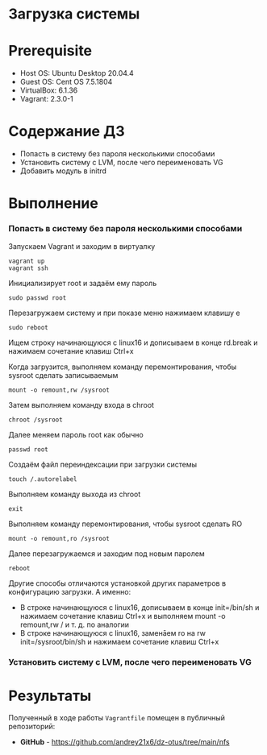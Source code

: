 # Загрузка системы

# **Prerequisite**
- Host OS: Ubuntu Desktop 20.04.4
- Guest OS: Cent OS 7.5.1804
- VirtualBox: 6.1.36
- Vagrant: 2.3.0-1

# **Содержание ДЗ**

* Попасть в систему без пароля несколькими способами
* Установить систему с LVM, после чего переименовать VG
* Добавить модуль в initrd


# **Выполнение**

### Попасть в систему без пароля несколькими способами

Запускаем Vagrant и заходим в виртуалку
```
vagrant up
vagrant ssh
```

Инициализирует root и задаём ему пароль
```
sudo passwd root
```

Перезагружаем систему и при показе меню нажимаем клавишу е
```
sudo reboot
```

Ищем строку начинающуюся с linux16 и дописываем в конце rd.break и нажимаем сочетание клавиш Сtrl+x

Когда загрузится, выполняем команду перемонтирования, чтобы sysroot сделать записываемым
```
mount -o remount,rw /sysroot
```

Затем выполняем команду входа в chroot
```
chroot /sysroot
```

Далее меняем пароль root как обычно
```
passwd root
```

Создаём файл переиндексации при загрузки системы
```
touch /.autorelabel
```

Выполняем команду выхода из chroot
```
exit
```

Выполняем команду перемонтирования, чтобы sysroot сделать RO
```
mount -o remount,ro /sysroot
```

Далее перезагружаемся и заходим под новым паролем
```
reboot
```

Другие способы отличаются установкой других параметров в конфигурацию загрузки. А именно:
* В строке начинающуюся с linux16, дописываем в конце init=/bin/sh и нажимаем сочетание клавиш Сtrl+x и выполняем mount -o remount,rw / и т. д. по аналогии
* В строке начинающуюся с linux16, заменāем ro на rw init=/sysroot/bin/sh и нажимаем сочетание клавиш Сtrl+x


### Установить систему с LVM, после чего переименовать VG












# **Результаты**

Полученный в ходе работы `Vagrantfile` помещен в публичный репозиторий:
- **GitHub** - https://github.com/andrey21x6/dz-otus/tree/main/nfs

